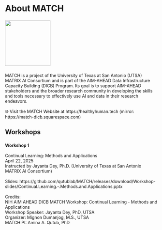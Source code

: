 <h1 align="left">About MATCH</h2>

###

<div align="left">
  <img height="150" src="https://images.squarespace-cdn.com/content/v1/67cbe10c5e26f165fc131f55/fd54778b-7396-4ddd-8f37-83a1ef792dbb/MATCH+logo+-+no+background+v5.png?"  />
</div>

###

<p align="left">MATCH is a project of the University of Texas at San Antonio (UTSA) MATRIX AI Consortium and is part of the AIM-AHEAD Data Infrastructure Capacity Building (DICB) Program. Its goal is to support AIM-AHEAD stakeholders and the broader research community in developing the skills and tools necessary to effectively use AI and data in their research endeavors.<br><br>🌐 Visit the MATCH Website at https://healthyhuman.tech (mirror: https://match-dicb.squarespace.com)</p>

###

<h2 align="left">Workshops</h2>

###

<p align="left"><b>Workshop 1</b><br><br>Continual Learning: Methods and Applications<br>April 22, 2025<br>Instructed by Jayanta Dey, Ph.D. (University of Texas at San Antonio MATRIX AI Consortium)<br><br>Slides: https://github.com/qutublab/MATCH/releases/download/Workshop-slides/Continual.Learning.-.Methods.and.Applications.pptx<br><br>Credits:<br>NIH AIM AHEAD DICB MATCH Workshop: Continual Learning - Methods and Applications<br>Workshop Speaker: Jayanta Dey, PhD, UTSA<br>Organizer: Mignon Dumanjog, M.S., UTSA<br>MATCH PI: Amina A. Qutub, PhD</p>

###
